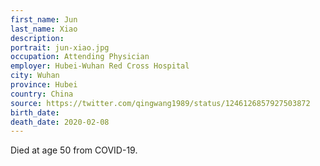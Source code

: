```yaml
---
first_name: Jun
last_name: Xiao
description: 
portrait: jun-xiao.jpg
occupation: Attending Physician
employer: Hubei-Wuhan Red Cross Hospital
city: Wuhan
province: Hubei
country: China
source: https://twitter.com/qingwang1989/status/1246126857927503872
birth_date: 
death_date: 2020-02-08
---
```


Died at age 50 from COVID-19.